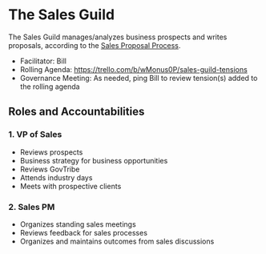 # The Sales Guild

The Sales Guild manages/analyzes business prospects and writes proposals, according to the [Sales Proposal Process](sales-proposal-process.md).

* Facilitator: Bill
* Rolling Agenda: <https://trello.com/b/wMonus0P/sales-guild-tensions>
* Governance Meeting: As needed, ping Bill to review tension(s) added to the rolling agenda

## Roles and Accountabilities

### 1. VP of Sales

* Reviews prospects
* Business strategy for business opportunities
* Reviews GovTribe
* Attends industry days
* Meets with prospective clients

### 2. Sales PM

* Organizes standing sales meetings
* Reviews feedback for sales processes
* Organizes and maintains outcomes from sales discussions
